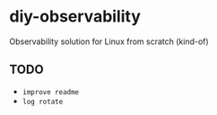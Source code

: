# diy-observability
Observability solution for Linux from scratch (kind-of)

## TODO

- `improve readme`
- `log rotate`